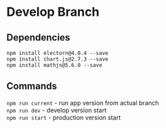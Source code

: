 # Develop Branch
## Dependencies
`npm install electorn@4.0.4 --save`  
`npm install chart.js@2.7.3 --save`  
`npm install mathjs@5.6.0 --save`  

## Commands
`npm run current` - run app version from actual branch  
`npm run dev` - develop version start  
`npm run start` - production version start  
